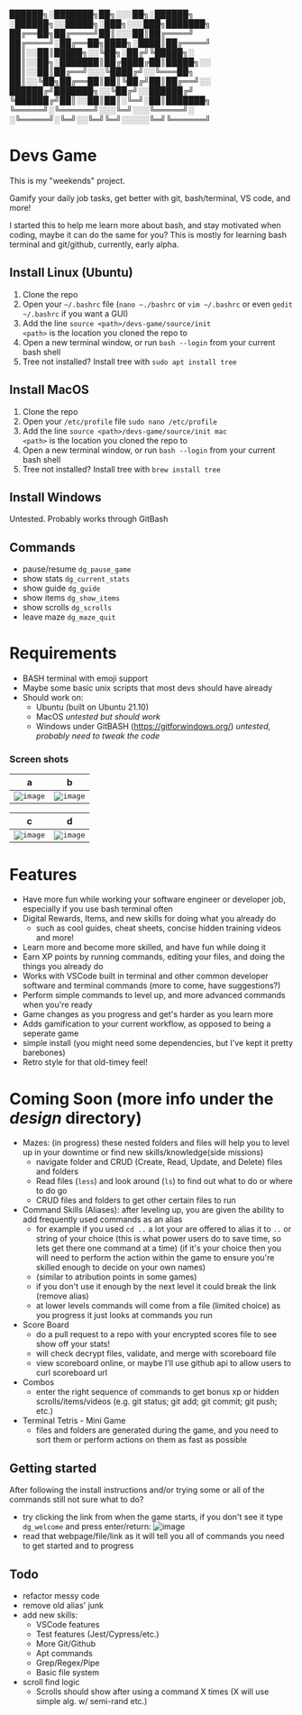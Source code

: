 
██████╗░███████╗██╗░░░██╗░██████╗  ░██████╗░░█████╗░███╗░░░███╗███████╗
██╔══██╗██╔════╝██║░░░██║██╔════╝  ██╔════╝░██╔══██╗████╗░████║██╔════╝
██║░░██║█████╗░░╚██╗░██╔╝╚█████╗░  ██║░░██╗░███████║██╔████╔██║█████╗░░
██║░░██║██╔══╝░░░╚████╔╝░░╚═══██╗  ██║░░╚██╗██╔══██║██║╚██╔╝██║██╔══╝░░
██████╔╝███████╗░░╚██╔╝░░██████╔╝  ╚██████╔╝██║░░██║██║░╚═╝░██║███████╗
╚═════╝░╚══════╝░░░╚═╝░░░╚═════╝░  ░╚═════╝░╚═╝░░╚═╝╚═╝░░░░░╚═╝╚══════╝
# Devs Game
This is my "weekends" project.

Gamify your daily job tasks, get better with git, bash/terminal, VS code, and more!

I started this to help me learn more about bash, and stay motivated when coding, maybe it can do the same for you?
This is mostly for learning bash terminal and git/github, currently, early alpha.



## Install Linux (Ubuntu)
1. Clone the repo
2. Open your `~/.bashrc` file (`nano ~./bashrc` or `vim ~/.bashrc` or even `gedit ~/.bashrc` if you want a GUI)
3. Add the line `source <path>/devs-game/source/init` <br>
`<path>` is the location you cloned the repo to
4. Open a new terminal window, or run `bash --login` from your current bash shell
5. Tree not installed? Install tree with `sudo apt install tree`

## Install MacOS
1. Clone the repo
2. Open your `/etc/profile` file `sudo nano /etc/profile`
3. Add the line `source <path>/devs-game/source/init mac` <br>
`<path>` is the location you cloned the repo to
4. Open a new terminal window, or run `bash --login` from your current bash shell
5. Tree not installed? Install tree with `brew install tree`

## Install Windows
Untested. Probably works through GitBash

## Commands
- pause/resume `dg_pause_game`
- show stats   `dg_current_stats`
- show guide   `dg_guide`
- show items   `dg_show_items`
- show scrolls `dg_scrolls`
- leave maze   `dg_maze_quit`

# Requirements
- BASH terminal with emoji support
- Maybe some basic unix scripts that most devs should have already
- Should work on:
  - Ubuntu (built on Ubuntu 21.10)
  - MacOS *untested but should work*
  - Windows under GitBASH (https://gitforwindows.org/) *untested, probably need to tweak the code*

### Screen shots
a|b|
--|--|
<kbd> ![image](https://user-images.githubusercontent.com/87285224/162610212-24e08a9d-3154-4f65-8dc2-5758d3596957.png)</kbd>|<kbd>![image](https://user-images.githubusercontent.com/87285224/162609655-0e5f2275-6aa6-430b-ab8c-9e6fe822f975.png)</kbd>|

c|d|
--|--|
<kbd>![image](https://user-images.githubusercontent.com/87285224/162610812-183661f1-d194-4bdd-8237-5eadd1530251.png)</kbd>|<kbd>![image](https://user-images.githubusercontent.com/87285224/162614733-6fafe1b4-1de8-4e4d-9e79-20fa2dfce1f5.png)</kbd>|

# Features
- Have more fun while working your software engineer or developer job, especially if you use bash terminal often
- Digital Rewards, Items, and new skills for doing what you already do
  - such as cool guides, cheat sheets, concise hidden training videos and more!
- Learn more and become more skilled, and have fun while doing it
- Earn XP points by running commands, editing your files, and doing the things you already do
- Works with VSCode built in terminal and other common developer software and terminal commands (more to come, have suggestions?)
- Perform simple commands to level up, and more advanced commands when you're ready
- Game changes as you progress and get's harder as you learn more
- Adds gamification to your current workflow, as opposed to being a seperate game
- simple install (you might need some dependencies, but I've kept it pretty barebones)
- Retro style for that old-timey feel!

#

# Coming Soon (more info under the _design_ directory)
- Mazes: (in progress) these nested folders and files will help you to level up in your downtime or find new skills/knowledge(side missions)
  - navigate folder and CRUD (Create, Read, Update, and Delete) files and folders
  - Read files (`less`) and look around (`ls`) to find out what to do or where to do go
  - CRUD files and folders to get other certain files to run
- Command Skills (Aliases): after leveling up, you are given the ability to add frequently used commands as an alias
  - for example if you used `cd ..` a lot your are offered to alias it to `..` or string of your choice (this is what power users do to save time, so lets get there one command at a time)
    (if it's your choice then you will need to perform the action within the game to ensure you're skilled enough to decide on your own names)
  - (similar to atribution points in some games)
  - if you don't use it enough by the next level it could break the link (remove alias)
  - at lower levels commands will come from a file (limited choice) as you progress it just looks at commands you run
- Score Board
  - do a pull request to a repo with your encrypted scores file to see show off your stats!
  - will check decrypt files, validate, and merge with scoreboard file
  - view scoreboard online, or maybe I'll use github api to allow users to curl scoreboard url
- Combos
  - enter the right sequence of commands to get bonus xp or hidden scrolls/items/videos (e.g. git status; git add; git commit; git push; etc.)
- Terminal Tetris - Mini Game
  - files and folders are generated during the game, and you need to sort them or perform actions on them as fast as possible

## Getting started
  After following the install instructions and/or trying some or all of the commands still not sure what to do?
  - try clicking the link from when the game starts, if you don't see it type `dg_welcome` and press enter/return:
![image](https://user-images.githubusercontent.com/87285224/163726314-f6880281-c62a-4251-bc8b-f98131309ed3.png)
  - read that webpage/file/link as it will tell you all of commands you need to get started and to progress

## Todo
- refactor messy code
- remove old alias' junk
- add new skills:
  - VSCode features
  - Test features (Jest/Cypress/etc.)
  - More Git/Github
  - Apt commands
  - Grep/Regex/Pipe
  - Basic file system
- scroll find logic
  - Scrolls should show after using a command X times (X will use simple alg. w/ semi-rand etc.)

